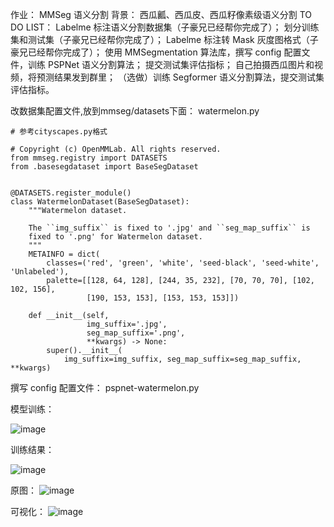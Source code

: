 作业：
MMSeg 语义分割
背景：
西瓜瓤、西瓜皮、西瓜籽像素级语义分割
TO DO LIST：
Labelme 标注语义分割数据集（子豪兄已经帮你完成了）；
划分训练集和测试集（子豪兄已经帮你完成了）；
Labelme 标注转 Mask 灰度图格式（子豪兄已经帮你完成了）；
使用 MMSegmentation 算法库，撰写 config 配置文件，训练 PSPNet 语义分割算法；
提交测试集评估指标；
自己拍摄西瓜图片和视频，将预测结果发到群里；
（选做）训练 Segformer 语义分割算法，提交测试集评估指标。


改数据集配置文件,放到mmseg/datasets下面：
watermelon.py
```
# 参考cityscapes.py格式

# Copyright (c) OpenMMLab. All rights reserved.
from mmseg.registry import DATASETS
from .basesegdataset import BaseSegDataset


@DATASETS.register_module()
class WatermelonDataset(BaseSegDataset):
    """Watermelon dataset.

    The ``img_suffix`` is fixed to '.jpg' and ``seg_map_suffix`` is
    fixed to '.png' for Watermelon dataset.
    """
    METAINFO = dict(
        classes=('red', 'green', 'white', 'seed-black', 'seed-white', 'Unlabeled'),
        palette=[[128, 64, 128], [244, 35, 232], [70, 70, 70], [102, 102, 156],
                 [190, 153, 153], [153, 153, 153]])

    def __init__(self,
                 img_suffix='.jpg',
                 seg_map_suffix='.png',
                 **kwargs) -> None:
        super().__init__(
            img_suffix=img_suffix, seg_map_suffix=seg_map_suffix, **kwargs)
```

撰写 config 配置文件：
pspnet-watermelon.py

模型训练：

![image](https://github.com/MAMOB/OpenMMLabCamp-MAMBO/assets/42363751/be673cb5-aa5e-4761-800d-f5124de5fed0)


训练结果：

![image](https://github.com/MAMOB/OpenMMLabCamp-MAMBO/assets/42363751/80707dda-362b-497a-871a-10b984964c61)

原图：
![image](https://github.com/MAMOB/OpenMMLabCamp-MAMBO/assets/42363751/351d32bc-521c-43c6-9e77-fbf53c6747a5)


可视化：
![image](https://github.com/MAMOB/OpenMMLabCamp-MAMBO/assets/42363751/7291c30b-cc2e-4695-a2f4-73eea88b447d)





